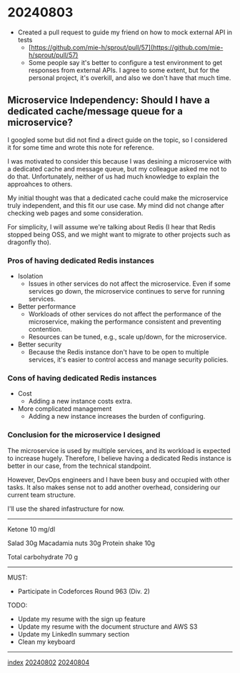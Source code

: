 <head><meta name="viewport" content="width=device-width, initial-scale=1.0, user-scalable=yes" /><meta charset="UTF-8"></head>

# 20240803

- Created a pull request to guide my friend on how to mock external API in tests
	- [https://github.com/mie-h/sprout/pull/57](https://github.com/mie-h/sprout/pull/57)
	- Some people say it\'s better to configure a test environment to get responses from external APIs. I agree to some extent, but for the personal project, it\'s overkill, and also we don\'t have that much time.

## Microservice Independency: Should I have a dedicated cache/message queue for a microservice?

I googled some but did not find a direct guide on the topic, so I considered it for some time and wrote this note for reference.

I was motivated to consider this because I was desining a microservice with a dedicated cache and message queue, but my colleague asked me not to do that. Unfortunately, neither of us had much knowledge to explain the approahces to others. 

My initial thought was that a dedicated cache could make the microservice truly independent, and this fit our use case. My mind did not change after checking web pages and some consideration.

For simplicity, I will assume we\'re talking about Redis (I hear that Redis stopped being OSS, and we might want to migrate to other projects such as dragonfly tho).

### Pros of having dedicated Redis instances

- Isolation
	- Issues in other services do not affect the microservice. Even if some services go down, the microservice continues to serve for running services.
- Better performance
	- Workloads of other services do not affect the performance of the microservice, making the performance consistent and preventing contention.
	- Resources can be tuned, e.g., scale up/down, for the microservice.
- Better security
	- Because the Redis instance don\'t have to be open to multiple services, it\'s easier to control access and manage security policies.

### Cons of having dedicated Redis instances

- Cost
	- Adding a new instance costs extra.
- More complicated management
	- Adding a new instance increases the burden of configuring.

### Conclusion for the microservice I designed

The microservice is used by multiple services, and its workload is expected to increase hugely. Therefore, I believe having a dedicated Redis instance is better in our case, from the technical standpoint.

However, DevOps engineers and I have been busy and occupied with other tasks. It also makes sense not to add another overhead, considering our current team structure.

I\'ll use the shared infastructure for now.

---

Ketone 10 mg/dl

Salad 30g
Macadamia nuts 30g
Protein shake 10g

Total carbohydrate 70 g

---

MUST:

- Participate in Codeforces Round 963 (Div. 2)

TODO:

- Update my resume with the sign up feature
- Update my resume with the document structure and AWS S3
- Update my LinkedIn summary section
- Clean my keyboard

---

[index](../../index.html)
[20240802](20240802.html)
[20240804](20240804.html)
